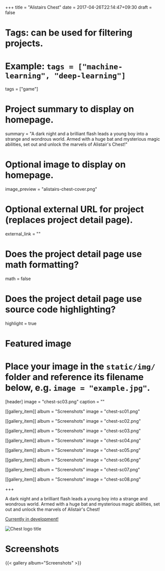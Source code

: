 +++
title = "Alistairs Chest"
date = 2017-04-26T22:14:47+09:30
draft = false

# Tags: can be used for filtering projects.
# Example: `tags = ["machine-learning", "deep-learning"]`
tags = ["game"]

# Project summary to display on homepage.
summary = "A dark night and a brilliant flash leads a young boy into a strange and wondrous world. Armed with a huge bat and mysterious magic abilities, set out and unlock the marvels of Alistair's Chest!"

# Optional image to display on homepage.
image_preview = "alistairs-chest-cover.png"

# Optional external URL for project (replaces project detail page).
external_link = ""

# Does the project detail page use math formatting?
math = false

# Does the project detail page use source code highlighting?
highlight = true

# Featured image
# Place your image in the `static/img/` folder and reference its filename below, e.g. `image = "example.jpg"`.
[header]
image = "chest-sc03.png"
caption = ""

[[gallery_item]]
album = "Screenshots"
image = "chest-sc01.png"

[[gallery_item]]
album = "Screenshots"
image = "chest-sc02.png"

[[gallery_item]]
album = "Screenshots"
image = "chest-sc03.png"

[[gallery_item]]
album = "Screenshots"
image = "chest-sc04.png"

[[gallery_item]]
album = "Screenshots"
image = "chest-sc05.png"

[[gallery_item]]
album = "Screenshots"
image = "chest-sc06.png"

[[gallery_item]]
album = "Screenshots"
image = "chest-sc07.png"

[[gallery_item]]
album = "Screenshots"
image = "chest-sc08.png"

+++

A dark night and a brilliant flash leads a young boy into a strange and wondrous world. Armed with a huge bat and mysterious magic abilities, set out and unlock the marvels of Alistair's Chest!

[Currently in development!](http://www.overgrowthstudio.com/)

![Chest logo title](/img/chest-title.png)

# Screenshots

{{< gallery album="Screenshots" >}}